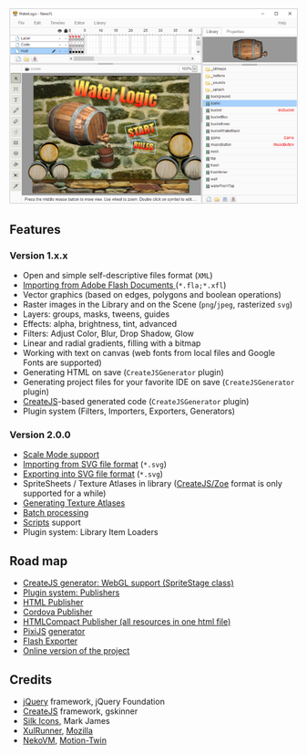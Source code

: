 <img src="/images/screen.png" style="border: solid 1px #ccc" />

## Features

### Version 1.x.x
* Open and simple self-descriptive files format (`XML`)
* [Importing from Adobe Flash Documents ](/docs/flash/) (`*.fla;*.xfl`)
* Vector graphics (based on edges, polygons and boolean operations)
* Raster images in the Library and on the Scene (`png`/`jpeg`, rasterized `svg`)
* Layers: groups, masks, tweens, guides
* Effects: alpha, brightness, tint, advanced
* Filters: Adjust Color, Blur, Drop Shadow, Glow
* Linear and radial gradients, filling with a bitmap
* Working with text on canvas (web fonts from local files and Google Fonts are supported)
* Generating HTML on save (`CreateJSGenerator` plugin)
* Generating project files for your favorite IDE on save (`CreateJSGenerator` plugin)
* [CreateJS](http://createjs.com/)-based generated code (`CreateJSGenerator` plugin)
* Plugin system (Filters, Importers, Exporters, Generators)

### Version 2.0.0
* [Scale Mode support](/docs/scaleMode/)
* [Importing from SVG file format](/docs/svg/) (`*.svg`)
* [Exporting into SVG file format](/docs/svg/) (`*.svg`)
* SpriteSheets / Texture Atlases in library ([CreateJS/Zoe](http://www.createjs.com/zoe) format is only supported for a while)
* [Generating Texture Atlases](/docs/generate_texture_atlases/)
* [Batch processing](/docs/command_line/)
* [Scripts](/docs/scripts/) support
* Plugin system: Library Item Loaders

## Road map
* [CreateJS generator: WebGL support (SpriteStage class)](https://bitbucket.org/nanofl/nanofl/issues/47/createjs-generator-webgl-support)
* [Plugin system: Publishers](https://bitbucket.org/nanofl/nanofl/issues/51/plugin-system-publishers)
* [HTML Publisher](https://bitbucket.org/nanofl/nanofl/issues/50/html-publisher)
* [Cordova Publisher](https://bitbucket.org/nanofl/nanofl/issues/48/cordova-publisher)
* [HTMLCompact Publisher (all resources in one html file)](https://bitbucket.org/nanofl/nanofl/issues/9/htmlcompact-publisher-all-resources-in-one)
* [PixiJS](http://www.pixijs.com) [generator](https://bitbucket.org/nanofl/nanofl/issue/13/pixijs-support)
* [Flash Exporter](https://bitbucket.org/nanofl/nanofl/issue/2/export-into-abode-flash-xfl-and-fla)
* [Online version of the project](https://bitbucket.org/nanofl/nanofl/issue/12/online-version-of-the-project)


## Credits
* [jQuery](http://jquery.com/) framework, jQuery Foundation
* [CreateJS](http://www.createjs.com/) framework, gskinner
* [Silk Icons](http://www.famfamfam.com/lab/icons/silk/), Mark James
* [XulRunner](https://developer.mozilla.org/en-US/docs/Mozilla/Projects/XULRunner), [Mozilla](https://www.mozilla.org/)
* [NekoVM](http://nekovm.org/), [Motion-Twin](http://www.motion-twin.com/)
